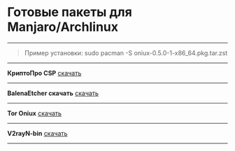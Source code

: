 # Готовые пакеты для Manjaro/Archlinux
----------------------------------------
>Пример установки: sudo pacman -S oniux-0.5.0-1-x86_64.pkg.tar.zst
----------------------------------------

**КриптоПро CSP** [скачать](https://github.com/linuxshef/apps/releases/download/cryptopro-csp-k1-5.0.13300-1/cryptopro-csp-k1-5.0.13300-1-x86_64.pkg.tar.zst)

--------------------------------------------

**BalenaEtcher скачать** [скачать](https://github.com/linuxshef/apps/releases/download/balena-etcher-bin-2.1.3-1/balena-etcher-bin-2.1.3-1-x86_64.pkg.tar.zst)

----------------------------------------------

**Tor Oniux** [скачать](https://github.com/linuxshef/apps/releases/download/oniux/oniux-0.5.0-1-x86_64.pkg.tar.zst)

----------------------------------------------

**V2rayN-bin** [скачать](https://github.com/linuxshef/apps/releases/download/v2rayn-bin-7.12.7-1/v2rayn-bin-7.12.7-1-x86_64.pkg.tar.zst)

----------------------------------------------
